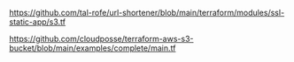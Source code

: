 https://github.com/tal-rofe/url-shortener/blob/main/terraform/modules/ssl-static-app/s3.tf

https://github.com/cloudposse/terraform-aws-s3-bucket/blob/main/examples/complete/main.tf